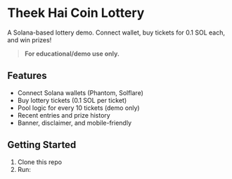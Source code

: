 # Theek Hai Coin Lottery

A Solana-based lottery demo. Connect wallet, buy tickets for 0.1 SOL each, and win prizes!  
> **For educational/demo use only.**

## Features

- Connect Solana wallets (Phantom, Solflare)
- Buy lottery tickets (0.1 SOL per ticket)
- Pool logic for every 10 tickets (demo only)
- Recent entries and prize history
- Banner, disclaimer, and mobile-friendly

## Getting Started

1. Clone this repo  
2. Run:  
